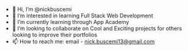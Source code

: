 - 👋 Hi, I’m @nickbuscemi
- 👀 I’m interested in learning Full Stack Web Development
- 🌱 I’m currently learning through App Academy
- 💞️ I’m looking to collaborate on Cool and Exciting projects for others looking to improve their portfolios
- 📫 How to reach me: email - nick.buscemi13@gmail.com


